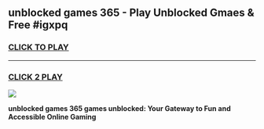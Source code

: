 
## unblocked games 365 - Play Unblocked Gmaes & Free #igxpq
<h3>
<a href="https://premium.freeplayer.one?title=unblocked_games_365&ref=01M">CLICK TO PLAY</a></h3>
<hr>

<h3>
<a href="https://premium.freeplayer.one?title=unblocked_games_365&ref=01M">CLICK 2 PLAY</a>
  
</h3>

<a href="https://premium.freeplayer.one?title=unblocked_games_365&ref=01M"><img src="https://clearcache.store/games.png"></a>


**unblocked games 365 games unblocked: Your Gateway to Fun and Accessible Online Gaming**
